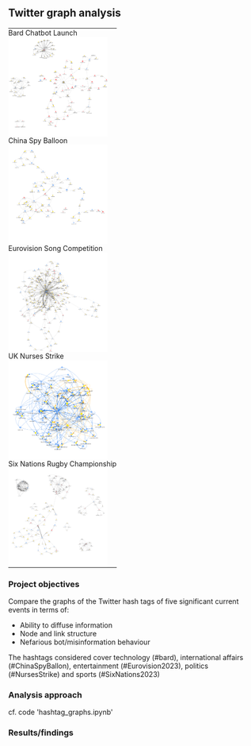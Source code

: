 ## Twitter graph analysis

<table style="width: 100%; table-layout: fixed;">
  <tr>
    <td style="vertical-align: top; padding: 0; text-align: left; display: flex; flex-direction: column; justify-content: flex-start;">
      <p style="margin: 0;">Bard Chatbot Launch</p>
      <img src="images/bard.png" width="200">
    </td>
    <td style="vertical-align: top; padding: 0; text-align: left; display: flex; flex-direction: column; justify-content: flex-start;">
      <p style="margin: 0;">China Spy Balloon</p>
      <img src="images/ChinaSpyBalloon.png" width="200">
    </td>
    <td style="vertical-align: top; padding: 0; text-align: left; display: flex; flex-direction: column; justify-content: flex-start;">
      <p style="margin: 0;">Eurovision Song Competition</p>
      <img src="images/Eurovision.png" width="200">
    </td>
    <td style="vertical-align: top; padding: 0; text-align: left; display: flex; flex-direction: column; justify-content: flex-start;">
      <p style="margin: 0;">UK Nurses Strike</p>
      <img src="images/NursesStrike.png" width="200">
    </td>
    <td style="vertical-align: top; padding: 0; text-align: left; display: flex; flex-direction: column; justify-content: flex-start;">
      <p style="margin: 0;">Six Nations Rugby Championship</p>
      <img src="images/SixNations.png" width="200">
    </td>
  </tr>
</table>



### Project objectives

Compare the graphs of the Twitter hash tags of five significant current events in terms of:

- Ability to diffuse information
- Node and link structure
- Nefarious bot/misinformation behaviour

The hashtags considered cover technology (#bard), international affairs (#ChinaSpyBallon), entertainment (#Eurovision2023), politics (#NursesStrike) and sports (#SixNations2023)
  
### Analysis approach

cf. code 'hashtag_graphs.ipynb'

### Results/findings


